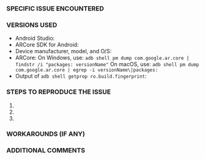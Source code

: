 <!-- Use this issue tracker to file bugs and feature requests
related to the ARCore SDK for Android (Java / C).

For advice and general questions, please use the `ARCore` tag on
Stack Overflow: stackoverflow.com/questions/tagged/ARCore

- For Sceneform issues, use https://github.com/google-ar/sceneform-android-sdk
- If using Unity, use https://github.com/google-ar/arcore-unity-sdk
- If using Unreal, use https://github.com/google-ar/arcore-unreal-sdk
-->


### SPECIFIC ISSUE ENCOUNTERED


### VERSIONS USED
- Android Studio: 
- ARCore SDK for Android: 
- Device manufacturer, model, and O/S: 
- ARCore: 
  On Windows, use: `adb shell pm dump com.google.ar.core | findstr /i "packages: versionName"`
  On macOS, use: `adb shell pm dump com.google.ar.core | egrep -i versionName\|packages:`
- Output of `adb shell getprop ro.build.fingerprint`: 


### STEPS TO REPRODUCE THE ISSUE
 1.
 1.
 1.


### WORKAROUNDS (IF ANY)


### ADDITIONAL COMMENTS
